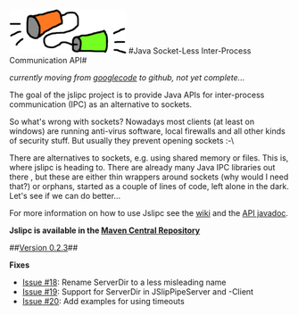 <img src="https://github.com/ralfstuckert/jslipc/blob/master/org.jslipc/javadoc/resources/jslipcLogo.png" alt="Logo" style="height: 80px;"/>
#Java Socket-Less Inter-Process Communication API#

*currently moving from [googlecode](https://code.google.com/p/jslipc/) to github, not yet complete...*

The goal of the jslipc project is to provide Java APIs for inter-process communication (IPC) as an alternative to sockets. 

So what's wrong with sockets? Nowadays most clients (at least on windows) are running anti-virus software, local firewalls and all other kinds of security stuff. But usually they prevent opening sockets :-\ 

There are alternatives to sockets, e.g. using shared memory or files. This is, where jslipc is heading to. There are already many Java IPC libraries out there , but these are either thin wrappers around sockets (why would I need that?) or orphans, started as a couple of lines of code, left alone in the dark. Let's see if we can do better...

For more information on how to use Jslipc see the [wiki](https://github.com/ralfstuckert/jslipc/wiki) and the [API javadoc](http://ralfstuckert.github.io/jslipc/).

__Jslipc is available in the [Maven Central Repository](http://search.maven.org/#search%7Cga%7C1%7Cjslipc)__

##<a href="https://github.com/ralfstuckert/jslipc/releases/tag/jslipc-0.2.3">Version 0.2.3</a>##

**Fixes**
- [Issue #18](https://github.com/ralfstuckert/jslipc/issues/18): Rename ServerDir to a less misleading name
- [Issue #19](https://github.com/ralfstuckert/jslipc/issues/19): Support for ServerDir in JSlipPipeServer and -Client
- [Issue #20](https://github.com/ralfstuckert/jslipc/issues/20): Add examples for using timeouts

